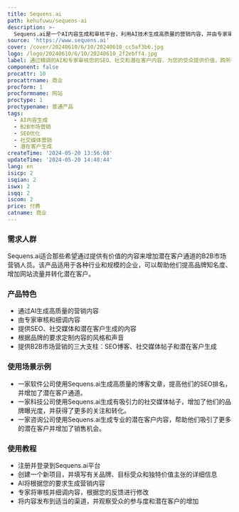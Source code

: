 ```yaml
---
title: Sequens.ai
path: kehufuwu/sequens-ai
description: >-
  Sequens.ai是一个AI内容生成和审核平台，利用AI技术生成高质量的营销内容，并由专家审核，以提供给受众有价值的内容。通过细调的AI和专家审核，确保内容在SEO、社交媒体和潜在客户生成方面都能达到最佳效果。Sequens.ai的主要优点是提供高质量的内容、节省时间和资源，并增加潜在客户通道。该产品定位于帮助B2B市场营销人员提供有价值的内容，增加潜在客户通道。
source: 'https://www.sequens.ai'
cover: /cover/20240610/6/10/20240610_cc5af3b6.jpg
logo: /logo/20240610/6/10/20240610_2f2ebff4.jpg
label: 通过精调的AI和专家审核您的SEO、社交和潜在客户内容，为您的受众提供价值，跨所有渠道，增加您的潜在客户通道。
component: false
procattr: 10
procattrname: 商业
procform: 1
procformname: 网站
proctype: 1
proctypename: 普通产品
tags:
  - AI内容生成
  - B2B市场营销
  - SEO优化
  - 社交媒体营销
  - 潜在客户生成
createTime: '2024-05-20 13:56:08'
updateTime: '2024-05-20 14:48:44'
lang: en
isicp: 2
isqian: 2
iswx: 2
isqq: 2
iscom: 2
price: 付费
catname: 商业
---
```




### 需求人群
Sequens.ai适合那些希望通过提供有价值的内容来增加潜在客户通道的B2B市场营销人员。该产品适用于各种行业和规模的企业，可以帮助他们提高品牌知名度、增加网站流量并转化潜在客户。

### 产品特色
* 通过AI生成高质量的营销内容
* 由专家审核和细调内容
* 提供SEO、社交媒体和潜在客户生成的内容
* 根据品牌的要求定制内容的风格和声音
* 提供B2B市场营销的三大支柱：SEO博客、社交媒体帖子和潜在客户生成

### 使用场景示例
* 一家软件公司使用Sequens.ai生成高质量的博客文章，提高他们的SEO排名，并增加了潜在客户通道。
* 一家科技公司使用Sequens.ai生成有吸引力的社交媒体帖子，增加了他们的品牌曝光度，并获得了更多的关注和转化。
* 一家咨询公司使用Sequens.ai生成专业的潜在客户内容，帮助他们吸引了更多的潜在客户并增加了销售机会。

### 使用教程
* 注册并登录到Sequens.ai平台
* 创建一个新项目，并填写有关品牌、目标受众和独特价值主张的详细信息
* AI将根据您的要求生成营销内容
* 专家将审核并细调内容，根据您的反馈进行修改
* 将内容发布到适当的渠道，并观察受众的参与度和潜在客户的增加

  
